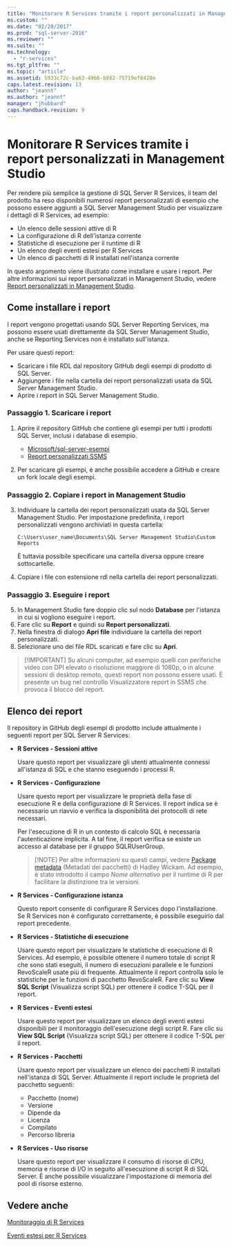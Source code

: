 ```yaml
---
title: "Monitorare R Services tramite i report personalizzati in Management Studio | Microsoft Docs"
ms.custom: ""
ms.date: "02/20/2017"
ms.prod: "sql-server-2016"
ms.reviewer: ""
ms.suite: ""
ms.technology: 
  - "r-services"
ms.tgt_pltfrm: ""
ms.topic: "article"
ms.assetid: 5933c72c-ba63-4966-b882-75719ef8428e
caps.latest.revision: 13
author: "jeannt"
ms.author: "jeannt"
manager: "jhubbard"
caps.handback.revision: 9
---
```

# Monitorare R Services tramite i report personalizzati in Management Studio
Per rendere più semplice la gestione di SQL Server R Services, il team del prodotto ha reso disponibili numerosi report personalizzati di esempio che possono essere aggiunti a SQL Server Management Studio per visualizzare i dettagli di R Services, ad esempio:

- Un elenco delle sessioni attive di R
- La configurazione di R dell'istanza corrente
- Statistiche di esecuzione per il runtime di R
- Un elenco degli eventi estesi per R Services
- Un elenco di pacchetti di R installati nell'istanza corrente

In questo argomento viene illustrato come installare e usare i report. Per altre informazioni sui report personalizzati in Management Studio, vedere [Report personalizzati in Management Studio](../../ssms/object/custom-reports-in-management-studio.md).

## <a name="how-to-install-the-reports"></a>Come installare i report

I report vengono progettati usando SQL Server Reporting Services, ma possono essere usati direttamente da SQL Server Management Studio, anche se Reporting Services non è installato sull'istanza. 

Per usare questi report:

* Scaricare i file RDL dal repository GitHub degli esempi di prodotto di SQL Server.
* Aggiungere i file nella cartella dei report personalizzati usata da SQL Server Management Studio.
* Aprire i report in SQL Server Management Studio.


### <a name="step-1-download-the-reports"></a>Passaggio 1. Scaricare i report

1. Aprire il repository GitHub che contiene gli esempi per tutti i prodotti SQL Server, inclusi i database di esempio. 
   + [Microsoft/sql-server-esempi](https://github.com/Microsoft/sql-server-samples)
   + [Report personalizzati SSMS](https://github.com/Microsoft/sql-server-samples/tree/master/samples/features/r-services/SSMS-Custom-Reports)
      
2. Per scaricare gli esempi, è anche possibile accedere a GitHub e creare un fork locale degli esempi. 

### <a name="step-2-copy-the-reports-to-management-studio"></a>Passaggio 2. Copiare i report in Management Studio

3. Individuare la cartella dei report personalizzati usata da SQL Server Management Studio. Per impostazione predefinita, i report personalizzati vengono archiviati in questa cartella:
    
   `C:\Users\user_name\Documents\SQL Server Management Studio\Custom Reports`

   È tuttavia possibile specificare una cartella diversa oppure creare sottocartelle.

4. Copiare i file con estensione rdl nella cartella dei report personalizzati.


### <a name="step-3-run-the-reports"></a>Passaggio 3. Eseguire i report

5. In Management Studio fare doppio clic sul nodo **Database** per l'istanza in cui si vogliono eseguire i report.
6. Fare clic su **Report** e quindi su **Report personalizzati**. 
7. Nella finestra di dialogo **Apri file** individuare la cartella dei report personalizzati.
8. Selezionare uno dei file RDL scaricati e fare clic su **Apri**.

> [!IMPORTANT] Su alcuni computer, ad esempio quelli con periferiche video con DPI elevato o risoluzione maggiore di 1080p, o in alcune sessioni di desktop remoto, questi report non possono essere usati. È presente un bug nel controllo Visualizzatore report in SSMS che provoca il blocco del report.  


## <a name="report-list"></a>Elenco dei report

Il repository in GitHub degli esempi di prodotto include attualmente i seguenti report per SQL Server R Services:

+ **R Services - Sessioni attive**

  Usare questo report per visualizzare gli utenti attualmente connessi all'istanza di SQL e che stanno eseguendo i processi R. 
  
+ **R Services - Configurazione**

  Usare questo report per visualizzare le proprietà della fase di esecuzione R e della configurazione di R Services. Il report indica se è necessario un riavvio e verifica la disponibilità dei protocolli di rete necessari. 
  
  Per l'esecuzione di R in un contesto di calcolo SQL è necessaria l'autenticazione implicita. A tal fine, il report verifica se esiste un accesso al database per il gruppo SQLRUserGroup.

  > [!NOTE] Per altre informazioni su questi campi, vedere [Package metadata](http://r-pkgs.had.co.nz/description.html) (Metadati dei pacchetti) di Hadley Wickam. Ad esempio, è stato introdotto il campo *Nome alternativo* per il runtime di R per facilitare la distinzione tra le versioni. 

 + **R Services - Configurazione istanza** 

   Questo report consente di configurare R Services dopo l'installazione. Se R Services non è configurato correttamente, è possibile eseguirlo dal report precedente.
 
+ **R Services - Statistiche di esecuzione**

  Usare questo report per visualizzare le statistiche di esecuzione di R Services. Ad esempio, è possibile ottenere il numero totale di script R che sono stati eseguiti, il numero di esecuzioni parallele e le funzioni RevoScaleR usate più di frequente.
  Attualmente il report controlla solo le statistiche per le funzioni di pacchetto RevoScaleR.
  Fare clic su **View SQL Script** (Visualizza script SQL) per ottenere il codice T-SQL per il report. 

+ **R Services - Eventi estesi**

  Usare questo report per visualizzare un elenco degli eventi estesi disponibili per il monitoraggio dell'esecuzione degli script R. 
  Fare clic su **View SQL Script** (Visualizza script SQL) per ottenere il codice T-SQL per il report.

+ **R Services - Pacchetti**

  Usare questo report per visualizzare un elenco dei pacchetti R installati nell'istanza di SQL Server. Attualmente il report include le proprietà del pacchetto seguenti: 
  + Pacchetto (nome)
  + Versione 
  + Dipende da
  + Licenza
  + Compilato
  + Percorso libreria

+ **R Services - Uso risorse**

  Usare questo report per visualizzare il consumo di risorse di CPU, memoria e risorse di I/O in seguito all'esecuzione di script R di SQL Server. È anche possibile visualizzare l'impostazione di memoria del pool di risorse esterno. 


## <a name="see-also"></a>Vedere anche

[Monitoraggio di R Services](../../advanced-analytics/r-services/monitoring-r-services.md)

[Eventi estesi per R Services](../../advanced-analytics/r-services/extended-events-for-sql-server-r-services.md)